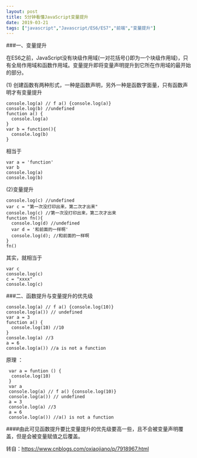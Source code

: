 ```yaml
---
layout: post
title: 5分钟看懂JavaScript变量提升		
date: 2019-03-21
tags: ["javascript","Javascript/ES6/ES7","前端","变量提升"]
---
```


<!-- wp:heading {"level":3} -->
###一、变量提升
<!-- /wp:heading -->

<!-- wp:paragraph -->
在ES6之前，JavaScript没有块级作用域(一对花括号{}即为一个块级作用域)，只有全局作用域和函数作用域。变量提升即将变量声明提升到它所在作用域的最开始的部分。
<!-- /wp:paragraph -->

<!-- wp:paragraph -->
(1) 创建函数有两种形式，一种是函数声明，另外一种是函数字面量，只有函数声明才有变量提升
<!-- /wp:paragraph -->

<!-- wp:code -->
<pre class="wp-block-code"><code>console.log(a) // f a() {console.log(a)}
console.log(b) //undefined
function a() {
  console.log(a) 
}
var b = function(){
  console.log(b)
}</code></pre>
<!-- /wp:code -->

<!-- wp:paragraph -->
相当于
<!-- /wp:paragraph -->

<!-- wp:code -->
<pre class="wp-block-code"><code>var a = 'function'
var b
console.log(a)
console.log(b)</code></pre>
<!-- /wp:code -->

<!-- wp:paragraph -->
(2)变量提升
<!-- /wp:paragraph -->

<!-- wp:code -->
<pre class="wp-block-code"><code>console.log(c) //undefined
var c = "第一次没打印出来，第二次才出来"
console.log(c) //第一次没打印出来，第二次才出来
function fn(){
  console.log(d) //undefined
  var d = '和前面的一样啊'
  console.log(d); //和前面的一样啊
}
fn()</code></pre>
<!-- /wp:code -->

<!-- wp:paragraph -->
其实，就相当于
<!-- /wp:paragraph -->

<!-- wp:code -->
<pre class="wp-block-code"><code>var c
console.log(c)
c = "xxxx"
console.log(c)</code></pre>
<!-- /wp:code -->

<!-- wp:heading {"level":3} -->
###二、函数提升与变量提升的优先级
<!-- /wp:heading -->

<!-- wp:code -->
<pre class="wp-block-code"><code>console.log(a) // f a() {console.log(10)}
console.log(a()) // undefined
var a = 3
function a() {
  console.log(10) //10
}
console.log(a) //3
a = 6
console.log(a()) //a is not a function</code></pre>
<!-- /wp:code -->

<!-- wp:paragraph -->
原理 ：
<!-- /wp:paragraph -->

<!-- wp:code -->
<pre class="wp-block-code"><code> var a = funtion () {
  console.log(10)
 }
 var a
 console.log(a) // f a() {console.log(10)}
 console.log(a()) // undefined
 a = 3
 console.log(a) //3
 a = 6
 console.log(a()) //a() is not a function
</code></pre>
<!-- /wp:code -->

<!-- wp:heading {"level":4} -->
####由此可见函数提升要比变量提升的优先级要高一些，且不会被变量声明覆盖，但是会被变量赋值之后覆盖。
<!-- /wp:heading -->

<!-- wp:paragraph -->
转自：https://www.cnblogs.com/oxiaojiano/p/7918967.html
<!-- /wp:paragraph -->		